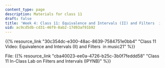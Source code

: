 ```yaml
---
content_type: page
description: Materials for class 11
draft: false
title: 'Week 4: Class 11: Equivalence and Intervals (II) and Filters  in music21'
uid: ac9cd5db-cd31-46f9-8ab2-17d93af91b92
---
```

{{% resource_link "30c354dc-e300-48ac-8639-7584751e0bb4" "Class 11 Video: Equivalence and Intervals (II) and Filters  in music21" %}}

File: {{% resource_link "cba40023-ee0a-4726-b25c-3b0f7feddd58" "Class 11 In-Class Lab on Filters and Intervals (IPYNB)" %}}